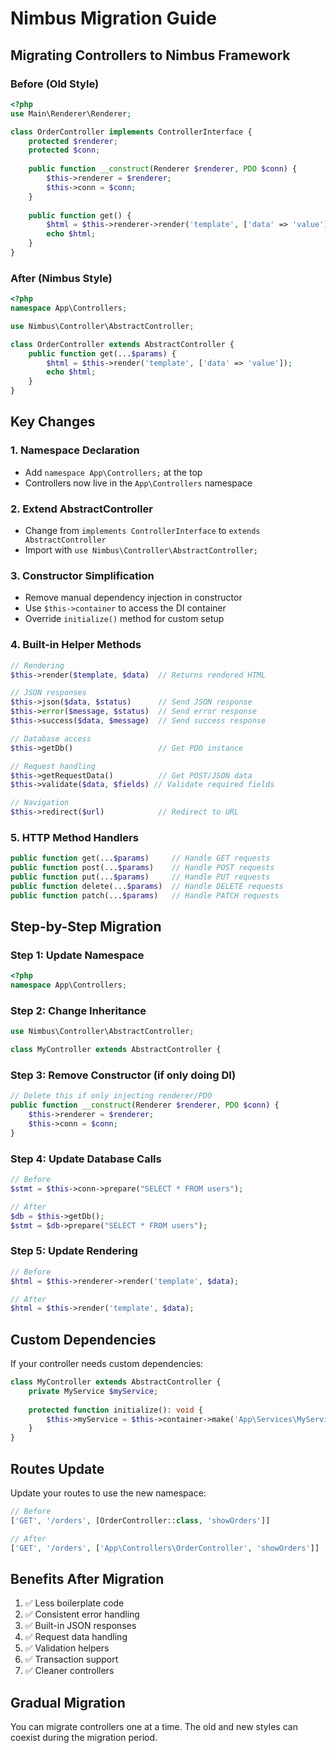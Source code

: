 # Nimbus Migration Guide

## Migrating Controllers to Nimbus Framework

### Before (Old Style)
```php
<?php
use Main\Renderer\Renderer;

class OrderController implements ControllerInterface {
    protected $renderer;
    protected $conn;
    
    public function __construct(Renderer $renderer, PDO $conn) {
        $this->renderer = $renderer;
        $this->conn = $conn;
    }
    
    public function get() {
        $html = $this->renderer->render('template', ['data' => 'value']);
        echo $html;
    }
}
```

### After (Nimbus Style)
```php
<?php
namespace App\Controllers;

use Nimbus\Controller\AbstractController;

class OrderController extends AbstractController {
    public function get(...$params) {
        $html = $this->render('template', ['data' => 'value']);
        echo $html;
    }
}
```

## Key Changes

### 1. Namespace Declaration
- Add `namespace App\Controllers;` at the top
- Controllers now live in the `App\Controllers` namespace

### 2. Extend AbstractController
- Change from `implements ControllerInterface` to `extends AbstractController`
- Import with `use Nimbus\Controller\AbstractController;`

### 3. Constructor Simplification
- Remove manual dependency injection in constructor
- Use `$this->container` to access the DI container
- Override `initialize()` method for custom setup

### 4. Built-in Helper Methods
```php
// Rendering
$this->render($template, $data)  // Returns rendered HTML

// JSON responses
$this->json($data, $status)      // Send JSON response
$this->error($message, $status)  // Send error response
$this->success($data, $message)  // Send success response

// Database access
$this->getDb()                   // Get PDO instance

// Request handling
$this->getRequestData()          // Get POST/JSON data
$this->validate($data, $fields) // Validate required fields

// Navigation
$this->redirect($url)            // Redirect to URL
```

### 5. HTTP Method Handlers
```php
public function get(...$params)     // Handle GET requests
public function post(...$params)    // Handle POST requests
public function put(...$params)     // Handle PUT requests
public function delete(...$params)  // Handle DELETE requests
public function patch(...$params)   // Handle PATCH requests
```

## Step-by-Step Migration

### Step 1: Update Namespace
```php
<?php
namespace App\Controllers;
```

### Step 2: Change Inheritance
```php
use Nimbus\Controller\AbstractController;

class MyController extends AbstractController {
```

### Step 3: Remove Constructor (if only doing DI)
```php
// Delete this if only injecting renderer/PDO
public function __construct(Renderer $renderer, PDO $conn) {
    $this->renderer = $renderer;
    $this->conn = $conn;
}
```

### Step 4: Update Database Calls
```php
// Before
$stmt = $this->conn->prepare("SELECT * FROM users");

// After
$db = $this->getDb();
$stmt = $db->prepare("SELECT * FROM users");
```

### Step 5: Update Rendering
```php
// Before
$html = $this->renderer->render('template', $data);

// After
$html = $this->render('template', $data);
```

## Custom Dependencies

If your controller needs custom dependencies:

```php
class MyController extends AbstractController {
    private MyService $myService;
    
    protected function initialize(): void {
        $this->myService = $this->container->make('App\Services\MyService');
    }
}
```

## Routes Update

Update your routes to use the new namespace:

```php
// Before
['GET', '/orders', [OrderController::class, 'showOrders']]

// After
['GET', '/orders', ['App\Controllers\OrderController', 'showOrders']]
```

## Benefits After Migration

1. ✅ Less boilerplate code
2. ✅ Consistent error handling
3. ✅ Built-in JSON responses
4. ✅ Request data handling
5. ✅ Validation helpers
6. ✅ Transaction support
7. ✅ Cleaner controllers

## Gradual Migration

You can migrate controllers one at a time. The old and new styles can coexist during the migration period.